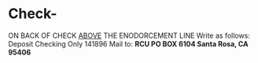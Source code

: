 # Check-
ON BACK OF CHECK <u>ABOVE</u> THE ENODORCEMENT LINE Write as follows: Deposit Checking Only 141896
Mail to: <b>RCU PO BOX 6104 Santa Rosa, CA 95406</b>
